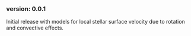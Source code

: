 ### version: 0.0.1
Initial release with models for local stellar surface velocity due to rotation
and convective effects.
